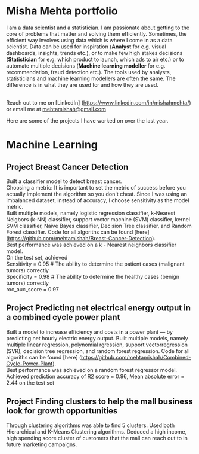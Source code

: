 # Misha Mehta portfolio
I am a data scientist and a statistician. I am passionate about getting to the core of problems that matter and solving them efficiently. Sometimes, the efficient way involves using data which is where I come in as a data scientist. Data can be used for inspiration (**Analyst** for e.g. visual dashboards, insights, trends etc.), or to make few high stakes decisions (**Statistician** for e.g. which product to launch, which ads to air etc.) or to automate multiple decisions (**Machine learning modeller** for e.g. recommendation, fraud detection etc.). The tools used by analysts, statisticians and machine learning modellers are often the same. The difference is in what they are used for and how they are used. <br> <br>

Reach out to me on [LinkedIn] (https://www.linkedin.com/in/mishahmehta/) or email me at mehtamishah@gmail.com <br>

Here are some of the projects I have worked on over the last year.

# Machine Learning
## Project Breast Cancer Detection
Built a classifier model to detect breast cancer. <br>
Choosing a metric: It is important to set the metric of success before you actually implement the algorithm so you don't cheat. Since I was using an imbalanced dataset, instead of accuracy, I choose sensitivity as the model metric. <br> 
Built multiple models, namely logistic regression classifier, k-Nearest Neigbors (k-NN) classifier, support vector machine (SVM) classifier, kernel SVM classifier, Naive Bayes classifier, Decision Tree classifier, and Random Forest classifier. Code for all algoriths can be found [here] (https://github.com/mehtamishah/Breast-Cancer-Detection). <br> Best performance was achieved on a k - Nearest neighbors classifier model. <br>
On the test set, achieved <br>
Sensitivity = 0.95 # The ability to determine the patient cases (malignant tumors) correctly <br>
Specificity = 0.98 # The ability to determine the healthy cases (benign tumors) correctly <br>
roc_auc_score = 0.97

## Project Predicting net electrical energy output in a combined cycle power plant
Built a model to increase efficiency and costs in a power plant — by predicting net hourly electric energy output.
Built multiple models, namely multiple linear regression, polynomial rgression, support vectorregression (SVR), decision tree regression, and random forest regression. Code for all algoriths can be found [here] (https://github.com/mehtamishah/Combined-Cycle-Power-Plant). <br> 
Best performance was achieved on a random forest regressor model. <br>
Achieved prediction accuracy of R2 score = 0.96, Mean absolute error = 2.44 on the test set

## Project Finding clusters to help the mall business look for growth opportunities
Through clustering algorithms was able to find 5 clusters. Used both Hierarchical and K-Means Clustering algorithms.
Deduced a high income, high spending score cluster of customers that the mall can reach out to in future marketing campaigns.

